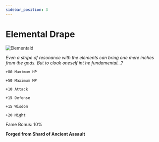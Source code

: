 ```yaml
---
sidebar_position: 3
---
```


# Elemental Drape

![Elementald](https://vwiki.valorserver.com/api/item/picture/elemental%20drape)

<i>Even a stripe of resonance with the elements can bring one mere inches from the gods. But to cloak oneself int he fundamental...?</i>

    +80 Maximum HP
    
    +50 Maximum MP
    
    +10 Attack
    
    +15 Defense
    
    +15 Wisdom
    
    +20 Might
    
Fame Bonus: 10%

**Forged from Shard of Ancient Assault**